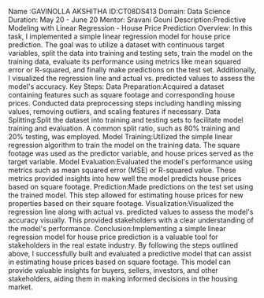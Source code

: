 Name :GAVINOLLA AKSHITHA
ID:CT08DS413
Domain: Data Science 
Duration: May 20 - June 20 
Mentor: Sravani Gouni
Description:Predictive Modeling with Linear Regression - House Price Prediction
Overview:
In this task, I implemented a simple linear regression model for house price prediction. The goal was to utilize a dataset with continuous target variables, split the data into training and testing sets, train the model on the training data, evaluate its performance using metrics like mean squared error or R-squared, and finally make predictions on the test set. Additionally, I visualized the regression line and actual vs. predicted values to assess the model's accuracy.
Key Steps:
Data Preparation:Acquired a dataset containing features such as square footage and corresponding house prices.
Conducted data preprocessing steps including handling missing values, removing outliers, and scaling features if necessary.
Data Splitting:Split the dataset into training and testing sets to facilitate model training and evaluation. A common split ratio, such as 80% training and 20% testing, was employed.
Model Training:Utilized the simple linear regression algorithm to train the model on the training data. The square footage was used as the predictor variable, and house prices served as the target variable.
Model Evaluation:Evaluated the model's performance using metrics such as mean squared error (MSE) or R-squared value. These metrics provided insights into how well the model predicts house prices based on square footage.
Prediction:Made predictions on the test set using the trained model. This step allowed for estimating house prices for new properties based on their square footage.
Visualization:Visualized the regression line along with actual vs. predicted values to assess the model's accuracy visually. This provided stakeholders with a clear understanding of the model's performance.
Conclusion:Implementing a simple linear regression model for house price prediction is a valuable tool for stakeholders in the real estate industry. By following the steps outlined above, I successfully built and evaluated a predictive model that can assist in estimating house prices based on square footage. This model can provide valuable insights for buyers, sellers, investors, and other stakeholders, aiding them in making informed decisions in the housing market.

